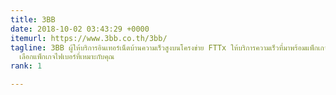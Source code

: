 ```yaml
---
title: 3BB
date: 2018-10-02 03:43:29 +0000
itemurl: https://www.3bb.co.th/3bb/
tagline: 3BB ผู้ให้บริการอินเทอร์เน็ตบ้านความเร็วสูงบนโครงข่าย FTTx ให้บริการความเร็วที่มาพร้อมแพ็กเกจหลายหลาย
  เลือกแพ็กเกจไฟเบอร์ที่เหมาะกับคุณ
rank: 1

---
```

